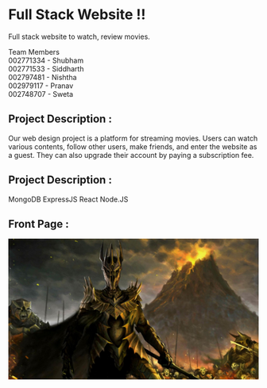 # Full Stack Website !! 
Full stack website to watch, review movies.

Team Members <br>
002771334 - Shubham <br>
002771533 - Siddharth <br>
002797481 - Nishtha <br>
002979117 - Pranav <br>
002748707 - Sweta <br>


## Project Description :
Our web design project is a platform for streaming movies. Users can watch various contents, follow other users, make friends, and enter the website as a guest. They can also upgrade their account by paying a subscription fee.
## Project Description :
MongoDB
ExpressJS
React
Node.JS
## Front Page :
![Front Page Diagram](https://github.com/PranavWasTaken/Web-Design-FInal-Project/blob/main/movies-front/src/assets/lord_of_the_rings.jpg)





